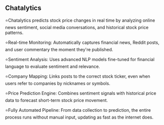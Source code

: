 ## Chatalytics
⭐️Chatalytics predicts stock price changes in real time by analyzing online news sentiment, social media conversations, and historical stock price patterns.<br>

⭐️Real-time Monitoring: Automatically captures financial news, Reddit posts, and user commentary the moment they're published.

⭐️Sentiment Analysis: Uses advanced NLP models fine-tuned for financial language to evaluate sentiment and relevance.

⭐️Company Mapping: Links posts to the correct stock ticker, even when users refer to companies by nicknames or symbols.

⭐️Price Prediction Engine: Combines sentiment signals with historical price data to forecast short-term stock price movement.

⭐️Fully Automated Pipeline: From data collection to prediction, the entire process runs without manual input, updating as fast as the internet does.
